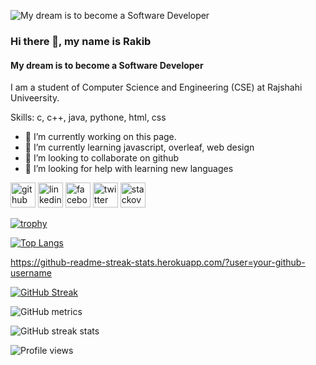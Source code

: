 ![My dream is to become a Software Developer](https://arturssmirnovs.github.io/github-profile-readme-generator/images/banner.png)
### Hi there 👋, my name is Rakib
#### My dream is to become a Software Developer

I am a student of Computer Science and Engineering (CSE) at Rajshahi Univeersity.

Skills: c, c++, java, pythone, html, css

- 🔭 I’m currently working on this page. 
- 🌱 I’m currently learning javascript, overleaf, web design 
- 👯 I’m looking to collaborate on github 
- 🤔 I’m looking for help with learning new languages 


[<img src='https://cdn.jsdelivr.net/npm/simple-icons@3.0.1/icons/github.svg' alt='github' height='40'>](https://github.com/rakib3903)  [<img src='https://cdn.jsdelivr.net/npm/simple-icons@3.0.1/icons/linkedin.svg' alt='linkedin' height='40'>](https://www.linkedin.com/in/https://www.linkedin.com/in/md-rakib-hossain-b0772825b/)  [<img src='https://cdn.jsdelivr.net/npm/simple-icons@3.0.1/icons/facebook.svg' alt='facebook' height='40'>](https://www.facebook.com/rakib3903)  [<img src='https://cdn.jsdelivr.net/npm/simple-icons@3.0.1/icons/twitter.svg' alt='twitter' height='40'>](https://twitter.com/rakib3903)  [<img src='https://cdn.jsdelivr.net/npm/simple-icons@3.0.1/icons/stackoverflow.svg' alt='stackoverflow' height='40'>](https://stackoverflow.com/users/https://stackoverflow.com/users/20051416/md-rakib-hossain)  

[![trophy](https://github-profile-trophy.vercel.app/?username=rakib3903)](https://github.com/ryo-ma/github-profile-trophy)

[![Top Langs](https://github-readme-stats.vercel.app/api/top-langs/?username=rakib3903)](https://github.com/anuraghazra/github-readme-stats)

https://github-readme-streak-stats.herokuapp.com/?user=your-github-username

[![GitHub Streak](http://github-readme-streak-stats.herokuapp.com?user=rakib3903&theme=dark&background=000000)](https://git.io/streak-stats)
  
![GitHub metrics](https://metrics.lecoq.io/rakib3903)  

![GitHub streak stats](https://streak-stats.demolab.com/?user=rakib3903)  

![Profile views](https://gpvc.arturio.dev/rakib3903)  
